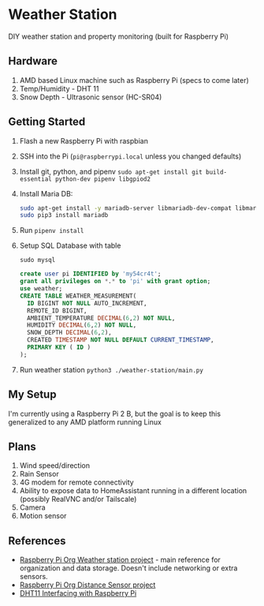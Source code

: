 # Weather Station

DIY weather station and property monitoring (built for Raspberry Pi)

## Hardware

1. AMD based Linux machine such as Raspberry Pi (specs to come later)
1. Temp/Humidity - DHT 11
1. Snow Depth - Ultrasonic sensor (HC-SR04)

## Getting Started

1. Flash a new Raspberry Pi with raspbian
1. SSH into the Pi (`pi@raspberrypi.local` unless you changed defaults)
1. Install git, python, and pipenv `sudo apt-get install git build-essential python-dev pipenv libgpiod2`
1. Install Maria DB:
    ```bash
    sudo apt-get install -y mariadb-server libmariadb-dev-compat libmariadb-dev
    sudo pip3 install mariadb
    ```
1. Run `pipenv install`
1. Setup SQL Database with table
    ```
    sudo mysql
    ```

    ```sql
    create user pi IDENTIFIED by 'my54cr4t';
    grant all privileges on *.* to 'pi' with grant option;
    use weather;
    CREATE TABLE WEATHER_MEASUREMENT(
      ID BIGINT NOT NULL AUTO_INCREMENT,
      REMOTE_ID BIGINT,
      AMBIENT_TEMPERATURE DECIMAL(6,2) NOT NULL,
      HUMIDITY DECIMAL(6,2) NOT NULL,
      SNOW_DEPTH DECIMAL(6,2),
      CREATED TIMESTAMP NOT NULL DEFAULT CURRENT_TIMESTAMP,
      PRIMARY KEY ( ID )
    );
    ```
1. Run weather station `python3 ./weather-station/main.py`

## My Setup

I'm currently using a Raspberry Pi 2 B, but the goal is to keep this generalized to any AMD platform running Linux

## Plans

1. Wind speed/direction
1. Rain Sensor
1. 4G modem for remote connectivity
1. Ability to expose data to HomeAssistant running in a different location (possibly RealVNC and/or Tailscale)
1. Camera
1. Motion sensor

## References

* [Raspberry Pi Org Weather station project](https://projects.raspberrypi.org/en/projects/build-your-own-weather-station) - main reference for organization and data storage. Doesn't include networking or extra sensors.
* [Raspberry Pi Org Distance Sensor project](https://projects.raspberrypi.org/en/projects/physical-computing/12)
* [DHT11 Interfacing with Raspberry Pi](https://www.electronicwings.com/raspberry-pi/dht11-interfacing-with-raspberry-pi)
